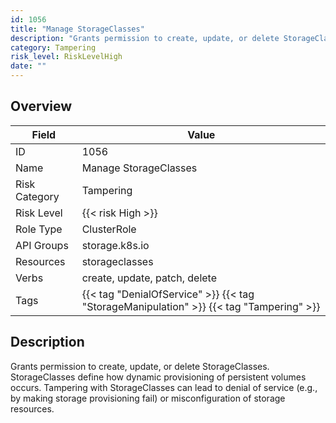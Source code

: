 ```yaml
---
id: 1056
title: "Manage StorageClasses"
description: "Grants permission to create, update, or delete StorageClasses. StorageClasses define how dynamic provisioning of persistent volumes occurs. Tampering with StorageClasses can lead to denial of service (e.g., by making storage provisioning fail) or misconfiguration of storage resources."
category: Tampering
risk_level: RiskLevelHigh
date: ""
---
```


## Overview

| Field         | Value                                                                                   |
| ------------- | --------------------------------------------------------------------------------------- |
| ID            | 1056                                                                                    |
| Name          | Manage StorageClasses                                                                   |
| Risk Category | Tampering                                                                               |
| Risk Level    | {{< risk High >}}                                                                       |
| Role Type     | ClusterRole                                                                             |
| API Groups    | storage.k8s.io                                                                          |
| Resources     | storageclasses                                                                          |
| Verbs         | create, update, patch, delete                                                           |
| Tags          | {{< tag "DenialOfService" >}} {{< tag "StorageManipulation" >}} {{< tag "Tampering" >}} |

## Description

Grants permission to create, update, or delete StorageClasses. StorageClasses define how dynamic provisioning of persistent volumes occurs. Tampering with StorageClasses can lead to denial of service (e.g., by making storage provisioning fail) or misconfiguration of storage resources.
